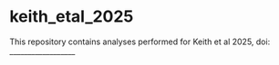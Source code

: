 # keith_etal_2025

This repository contains analyses performed for Keith et al 2025, doi: __________________
